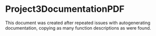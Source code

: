 # Project3DocumentationPDF

This document was created after repeated issues with autogenerating documentation, copying as many function descriptions as were found.
